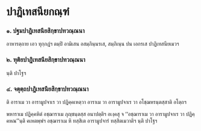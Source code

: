 <h1>ปาฎิเทสนียกณฺฑํ</h1>
<h3>๑. ปฐมปาฎิเทสนียสิกฺขาปทวณฺณนา</h3>
<p>   อาหารตฺถาย เอว ทุกฺกฎํฯ ตมฺปิ อามิเสน อสมฺภินฺนรเส, สมฺภิเนฺน ปน เอกรเส ปาฎิเทสนียเมวฯ</p>

</p>


<h3>๒. ทุติยปาฎิเทสนียสิกฺขาปทวณฺณนา</h3>
<p>นฺติ ปาโฐฯ</p>

</p>


<h3>๔. จตุตฺถปาฎิเทสนียสิกฺขาปทวณฺณนา</h3>
<p>ติ อาราเม วา อารามูปจาเร วา ปฎิคฺคเหตฺวา อาราเม วา อารามูปจาเร วา อโชฺฌหรนฺตสฺสาติ อโตฺถฯ</p>


<p>พหาราเม ปฎิคฺคหิตํ อชฺฌาราเม ภุญฺชนฺตสฺส อนาปตฺติฯ อเงฺคสุ จ ‘‘อชฺฌาราเม วา อารามูปจาเร วา ปฎิคฺคหณ’’นฺติ คเหตพฺพํฯ อชฺฌาราเม หิ ทสฺสิเต อารามูปจารํ ทสฺสิตเมวาติฯ นฺติ ปาโฐฯ</p>

</p>

</p>





